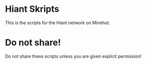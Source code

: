 # Hiant Skripts
This is the scripts for the Hiant network on Minehut.

# Do not share!
Do not share these scripts unless you are given explicit permission!
